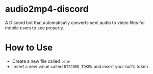# audio2mp4-discord
A Discord bot that automatically converts sent audio to video files for mobile users to see properly.

# How to Use
- Create a new file called `.env`
- Insert a new value called `DISCORD_TOKEN` and insert your bot's token
